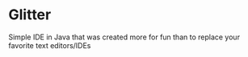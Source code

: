 Glitter
=======

Simple IDE in Java that was created more for fun than to replace your favorite text editors/IDEs
